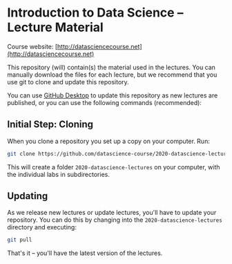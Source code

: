 # Introduction to Data Science – Lecture Material
Course website: [http://datasciencecourse.net](http://datasciencecourse.net)

This repository (will) contain(s) the material used in the lectures. You can manually download the files for each lecture, but we recommend that you use git to clone and update this repository.

You can use [GitHub Desktop](https://desktop.github.com/) to update this repository as new lectures are published, or you can use the following commands (recommended):

## Initial Step: Cloning

When you clone a repository you set up a copy on your computer. Run:

```bash
git clone https://github.com/datascience-course/2020-datascience-lectures
```

This will create a folder `2020-datascience-lectures` on your computer, with the individual labs in subdirectories.

## Updating

As we release new lectures or update lectures, you'll have to update your repository. You can do this by changing into the `2020-datascience-lectures` directory and executing:

```bash
git pull
```

That's it – you'll have the latest version of the lectures.
